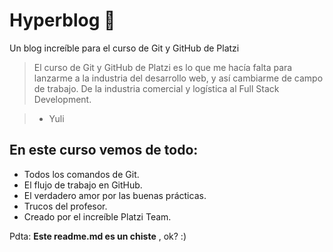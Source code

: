 # Hyperblog 💚 
Un blog increíble para el curso de Git y GitHub de Platzi
> El curso de Git y GitHub de Platzi es lo que me hacía falta para lanzarme a la industria del desarrollo web, y así cambiarme de campo de trabajo.
> De la industria comercial y logística al Full Stack Development.

> - Yuli 

## En este curso vemos de todo:
- Todos los comandos de Git.
- El flujo de trabajo en GitHub.
- El verdadero amor por las buenas prácticas.
- Trucos del profesor.
- Creado por el increíble 
Platzi Team. 


Pdta: **Este readme.md es un chiste** , ok? :)